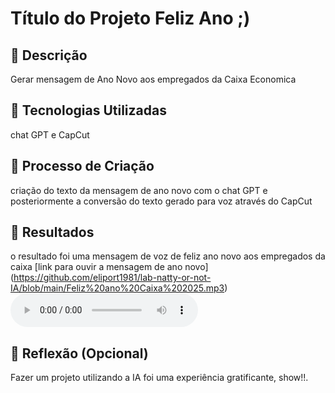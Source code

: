 # Título do Projeto Feliz Ano  ;)

## 📒 Descrição
Gerar mensagem de Ano Novo aos empregados da Caixa Economica

## 🤖 Tecnologias Utilizadas
chat GPT e CapCut 

## 🧐 Processo de Criação
criação do texto da mensagem de ano novo com o chat GPT e posteriormente a conversão do texto gerado para voz através do CapCut

## 🚀 Resultados
o resultado foi uma mensagem de voz de feliz ano novo aos empregados da caixa
[link para ouvir a mensagem de ano novo] (https://github.com/eliport1981/lab-natty-or-not-IA/blob/main/Feliz%20ano%20Caixa%202025.mp3)
<audio controls>
    <source src="feliz_ano_caixa_2025.mp3" type="audio/mp3">
    Seu navegador não suporta a tag de áudio.
</audio>

## 💭 Reflexão (Opcional)
Fazer um projeto utilizando a IA foi uma experiência gratificante, show!!.
